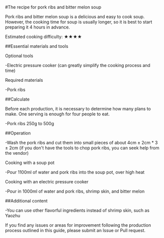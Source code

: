 #The recipe for pork ribs and bitter melon soup

Pork ribs and bitter melon soup is a delicious and easy to cook soup. However, the cooking time for soup is usually longer, so it is best to start preparing it 4 hours in advance.

Estimated cooking difficulty: ★★★★

##Essential materials and tools

Optional tools

-Electric pressure cooker (can greatly simplify the cooking process and time)

Required materials

-Pork ribs

##Calculate

Before each production, it is necessary to determine how many plans to make. One serving is enough for four people to eat.

-Pork ribs 250g to 500g

##Operation

-Wash the pork ribs and cut them into small pieces of about 4cm ± 2cm * 3 ± 2cm (if you don't have the tools to chop pork ribs, you can seek help from the vendor)

Cooking with a soup pot

-Pour 1100ml of water and pork ribs into the soup pot, over high heat

Cooking with an electric pressure cooker

-Pour in 1000ml of water and pork ribs, shrimp skin, and bitter melon

##Additional content

-You can use other flavorful ingredients instead of shrimp skin, such as Yaozhu

If you find any issues or areas for improvement following the production process outlined in this guide, please submit an Issue or Pull request.